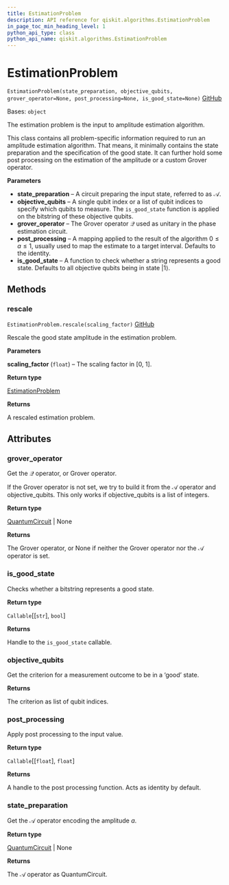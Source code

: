 ```yaml
---
title: EstimationProblem
description: API reference for qiskit.algorithms.EstimationProblem
in_page_toc_min_heading_level: 1
python_api_type: class
python_api_name: qiskit.algorithms.EstimationProblem
---
```


# EstimationProblem

<span id="qiskit.algorithms.EstimationProblem" />

`EstimationProblem(state_preparation, objective_qubits, grover_operator=None, post_processing=None, is_good_state=None)` [GitHub](https://github.com/qiskit/qiskit/tree/stable/0.23/qiskit/algorithms/amplitude_estimators/estimation_problem.py "view source code")

Bases: `object`

The estimation problem is the input to amplitude estimation algorithm.

This class contains all problem-specific information required to run an amplitude estimation algorithm. That means, it minimally contains the state preparation and the specification of the good state. It can further hold some post processing on the estimation of the amplitude or a custom Grover operator.

**Parameters**

*   **state\_preparation** – A circuit preparing the input state, referred to as $\mathcal{A}$.
*   **objective\_qubits** – A single qubit index or a list of qubit indices to specify which qubits to measure. The `is_good_state` function is applied on the bitstring of these objective qubits.
*   **grover\_operator** – The Grover operator $\mathcal{Q}$ used as unitary in the phase estimation circuit.
*   **post\_processing** – A mapping applied to the result of the algorithm $0 \leq a \leq 1$, usually used to map the estimate to a target interval. Defaults to the identity.
*   **is\_good\_state** – A function to check whether a string represents a good state. Defaults to all objective qubits being in state $|1\rangle$.

## Methods

### rescale

<span id="qiskit.algorithms.EstimationProblem.rescale" />

`EstimationProblem.rescale(scaling_factor)` [GitHub](https://github.com/qiskit/qiskit/tree/stable/0.23/qiskit/algorithms/amplitude_estimators/estimation_problem.py "view source code")

Rescale the good state amplitude in the estimation problem.

**Parameters**

**scaling\_factor** (`float`) – The scaling factor in \[0, 1].

**Return type**

[EstimationProblem](qiskit.algorithms.EstimationProblem "qiskit.algorithms.EstimationProblem")

**Returns**

A rescaled estimation problem.

## Attributes

<span id="qiskit.algorithms.EstimationProblem.grover_operator" />

### grover\_operator

Get the $\mathcal{Q}$ operator, or Grover operator.

If the Grover operator is not set, we try to build it from the $\mathcal{A}$ operator and objective\_qubits. This only works if objective\_qubits is a list of integers.

**Return type**

[QuantumCircuit](qiskit.circuit.QuantumCircuit "qiskit.circuit.QuantumCircuit") | None

**Returns**

The Grover operator, or None if neither the Grover operator nor the $\mathcal{A}$ operator is set.

<span id="qiskit.algorithms.EstimationProblem.is_good_state" />

### is\_good\_state

Checks whether a bitstring represents a good state.

**Return type**

`Callable`\[\[`str`], `bool`]

**Returns**

Handle to the `is_good_state` callable.

<span id="qiskit.algorithms.EstimationProblem.objective_qubits" />

### objective\_qubits

Get the criterion for a measurement outcome to be in a ‘good’ state.

**Returns**

The criterion as list of qubit indices.

<span id="qiskit.algorithms.EstimationProblem.post_processing" />

### post\_processing

Apply post processing to the input value.

**Return type**

`Callable`\[\[`float`], `float`]

**Returns**

A handle to the post processing function. Acts as identity by default.

<span id="qiskit.algorithms.EstimationProblem.state_preparation" />

### state\_preparation

Get the $\mathcal{A}$ operator encoding the amplitude $a$.

**Return type**

[QuantumCircuit](qiskit.circuit.QuantumCircuit "qiskit.circuit.QuantumCircuit") | None

**Returns**

The $\mathcal{A}$ operator as QuantumCircuit.

